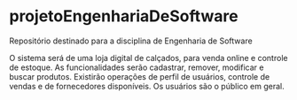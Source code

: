# projetoEngenhariaDeSoftware
Repositório destinado para a disciplina de Engenharia de Software

O sistema será de uma loja digital de calçados, para venda online e controle de estoque. 
As funcionalidades serão cadastrar, remover, modificar e buscar produtos. 
Existirão operações de perfil de usuários, controle de vendas e de fornecedores disponíveis. 
Os usuários são o público em geral.

